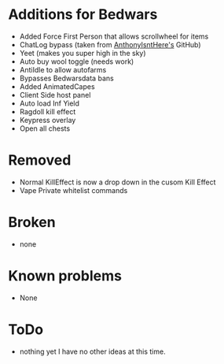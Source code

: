 # Additions for Bedwars
* Added Force First Person that allows scrollwheel for items
* ChatLog bypass (taken from [AnthonyIsntHere's](https://github.com/AnthonyIsntHere/anthonysrepository/blob/main/scripts/AntiChatLogger.lua) GitHub)
* Yeet (makes you super high in the sky)
* Auto buy wool toggle (needs work)
* AntiIdle to allow autofarms
* Bypasses Bedwarsdata bans
* Added AnimatedCapes
* Client Side host panel
* Auto load Inf Yield
* Ragdoll kill effect
* Keypress overlay
* Open all chests

# Removed 
- Normal KillEffect is now a drop down in the cusom Kill Effect
- Vape Private whitelist commands

# Broken
* none

# Known problems
* None

# ToDo
* nothing yet I have no other ideas at this time.